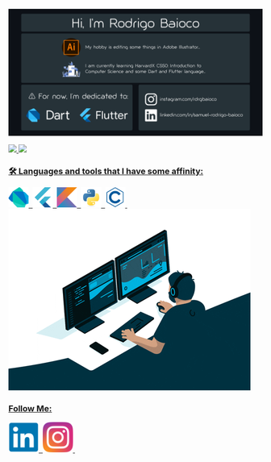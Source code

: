 ![alt text](https://github.com/rdrgbaioco/rdrgbaioco/blob/main/images/hello.png?raw=true)
<div>
  <a href="https://github.com/rdrgbaioco">
  <img height="180" src="https://github-readme-stats.vercel.app/api/top-langs/?username=rdrgbaioco&show_icons=true&layout=compact&theme=dark&langs_count=8&hide_border"/>
  <img height="180" src="https://github-readme-streak-stats-2.herokuapp.com?user=rdrgbaioco&theme=github-dark&hide_border&date_format=j%20M%5B%20Y%5D"/>
</div>

### :hammer_and_wrench: Languages and tools that I have some affinity:

<div>
  <img src="https://github.com/rdrgbaioco/rdrgbaioco/blob/main/images/dart-original.svg" title="Dart" alt="Dart" width="40" height="40"/>&nbsp;
  <img src="https://github.com/rdrgbaioco/rdrgbaioco/blob/main/images/flutter-original.svg" title="Flutter" alt="Flutter" width="40" height="40"/>&nbsp;
  <img src="https://github.com/rdrgbaioco/rdrgbaioco/blob/main/images/kotlin-original.svg" title="Klotin" alt="Klotin" width="40" height="40"/>&nbsp;
  <img src="https://github.com/rdrgbaioco/rdrgbaioco/blob/main/images/python-original.svg" title="Python" alt="Python" width="40" height="40"/>&nbsp;
  <img src="https://github.com/rdrgbaioco/rdrgbaioco/blob/main/images/c-line.svg" title="C" alt="C" width="40" height="40"/>&nbsp;
</div>

<img src="https://github.com/rdrgbaioco/rdrgbaioco/blob/main/images/programing.gif?raw=true" class="aligncenter"/>


### Follow Me:
<div>
<a href="https://www.linkedin.com/in/samuel-rodrigo-baioco">
<img src="https://github.com/rdrgbaioco/rdrgbaioco/blob/main/images/linkedin-original.svg" alt="LinkedIn" width="60" height="60"/>&nbsp;
</a>
<a href="https://www.instagram.com/rdrgbaioco">
<img src="https://github.com/rdrgbaioco/rdrgbaioco/blob/main/images/instagram-original.svg" alt="Instagram" width="60" height="60"/>&nbsp;
</a>
</div>

<!---
rdrgbaioco/rdrgbaioco
--->